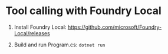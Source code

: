 # Tool calling with Foundry Local

1. Install Foundry Local: https://github.com/microsoft/Foundry-Local/releases

2. Build and run Program.cs: `dotnet run`